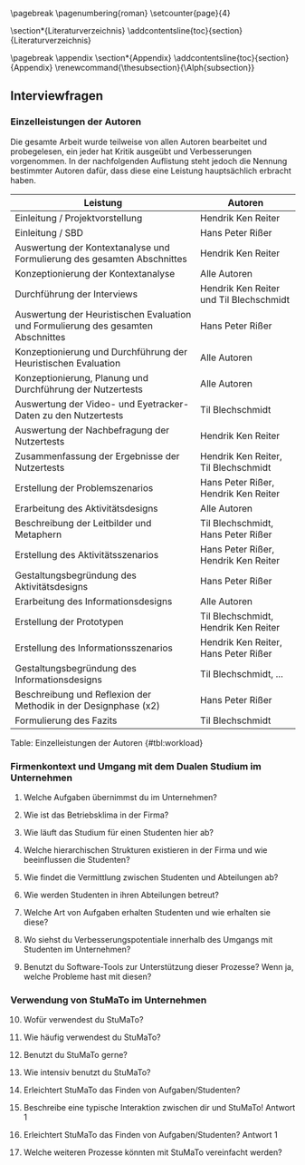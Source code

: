 \pagebreak
\pagenumbering{roman}
\setcounter{page}{4}

\section*{Literaturverzeichnis}
\addcontentsline{toc}{section}{Literaturverzeichnis}

<div id="refs"></div>

\pagebreak
\appendix
\section*{Appendix}
\addcontentsline{toc}{section}{Appendix}
\renewcommand{\thesubsection}{\Alph{subsection}}

## Interviewfragen



### Einzelleistungen der Autoren

Die gesamte Arbeit wurde teilweise von allen Autoren bearbeitet und probegelesen, ein jeder hat Kritik ausgeübt und Verbesserungen vorgenommen. In der nachfolgenden Auflistung steht jedoch die Nennung bestimmter Autoren dafür, dass diese eine Leistung hauptsächlich erbracht haben.

| Leistung                                                     | Autoren                                 |
| ------------------------------------------------------------ | --------------------------------------- |
| Einleitung / Projektvorstellung                              | Hendrik Ken Reiter                      |
| Einleitung / SBD                                             | Hans Peter Rißer                        |
| Auswertung der Kontextanalyse und Formulierung des gesamten Abschnittes | Hendrik Ken Reiter                      |
| Konzeptionierung der Kontextanalyse                          | Alle Autoren                            |
| Durchführung der Interviews                                  | Hendrik Ken Reiter und Til Blechschmidt |
| Auswertung der Heuristischen Evaluation und Formulierung des gesamten Abschnittes | Hans Peter Rißer                        |
| Konzeptionierung und Durchführung der Heuristischen Evaluation | Alle Autoren                            |
| Konzeptionierung, Planung und Durchführung der Nutzertests   | Alle Autoren                            |
| Auswertung der Video- und Eyetracker-Daten zu den Nutzertests | Til Blechschmidt                        |
| Auswertung der Nachbefragung der Nutzertests                 | Hendrik Ken Reiter                      |
| Zusammenfassung der Ergebnisse der Nutzertests               | Hendrik Ken Reiter, Til Blechschmidt    |
| Erstellung der Problemszenarios                              | Hans Peter Rißer, Hendrik Ken Reiter    |
| Erarbeitung des Aktivitätsdesigns                            | Alle Autoren                            |
| Beschreibung der Leitbilder und Metaphern                    | Til Blechschmidt, Hans Peter Rißer      |
| Erstellung des Aktivitätsszenarios                           | Hans Peter Rißer, Hendrik Ken Reiter    |
| Gestaltungsbegründung des Aktivitätsdesigns                  | Hans Peter Rißer                        |
| Erarbeitung des Informationsdesigns                          | Alle Autoren                            |
| Erstellung der Prototypen                                    | Til Blechschmidt, Hendrik Ken Reiter    |
| Erstellung des Informationsszenarios                         | Hendrik Ken Reiter, Hans Peter Rißer    |
| Gestaltungsbegründung des Informationsdesigns                | Til Blechschmidt, ...                   |
| Beschreibung und Reflexion der Methodik in der Designphase (x2) | Hans Peter Rißer                        |
| Formulierung des Fazits                                      | Til Blechschmidt                        |
Table: Einzelleistungen der Autoren {#tbl:workload}


### Firmenkontext und Umgang mit dem Dualen Studium im Unternehmen

1. Welche Aufgaben übernimmst du im Unternehmen?

2. Wie ist das Betriebsklima in der Firma?

3. Wie läuft das Studium für einen Studenten hier ab?

4. Welche hierarchischen Strukturen existieren in der Firma und wie beeinflussen die Studenten?

5. Wie findet die Vermittlung zwischen Studenten und Abteilungen ab?

6. Wie werden Studenten in ihren Abteilungen betreut?

7. Welche Art von Aufgaben erhalten Studenten und wie erhalten sie diese?

8. Wo siehst du Verbesserungspotentiale innerhalb des Umgangs mit Studenten im Unternehmen?

9. Benutzt du Software-Tools zur Unterstützung dieser Prozesse? Wenn ja, welche Probleme hast mit diesen?

### Verwendung von StuMaTo im Unternehmen

10. Wofür verwendest du StuMaTo?

11. Wie häufig verwendest du StuMaTo?

12. Benutzt du StuMaTo gerne?

13. Wie intensiv benutzt du StuMaTo?

14. Erleichtert StuMaTo das Finden von Aufgaben/Studenten?

15. Beschreibe eine typische Interaktion zwischen dir und StuMaTo!
Antwort 1

16. Erleichtert StuMaTo das Finden von Aufgaben/Studenten?
Antwort 1

17. Welche weiteren Prozesse könnten mit StuMaTo vereinfacht werden?
